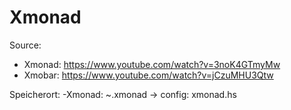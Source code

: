 # Xmonad

Source:
- Xmonad: https://www.youtube.com/watch?v=3noK4GTmyMw
- Xmobar: https://www.youtube.com/watch?v=jCzuMHU3Qtw

Speicherort:
-Xmonad: ~.xmonad -> config: xmonad.hs
